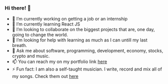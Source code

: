 ### Hi there! 👋

- 🔭 I’m currently working on getting a job or an internship
- 🌱 I’m currently learning React JS
- 👯 I’m looking to collaborate on the biggest projects that are, one day, going to change the world.
- 🤔 I’m looking for help with learning as much as I can untill my last breath.
- 💬 Ask me about software, programming, development, economy, stocks, crypto and music.
- 📫 You can reach my on my portfolio link <a href ="https://miranraz.github.io/MyPortfolio/" target="_blank">here</a> 
- ⚡ Fun fact: I am also a self-taught musician. I write, record and mix all of my songs. Check them out <a href ="https://www.youtube.com/channel/UCQ0Wq9XGw0CQs0tWi2rZb8g" target="_blank">here</a> 

